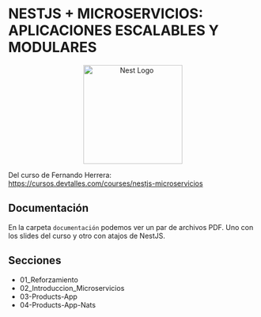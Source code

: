 # NESTJS + MICROSERVICIOS: APLICACIONES ESCALABLES Y MODULARES

<p align="center">
  <a href="http://nestjs.com/" target="blank"><img src="https://nestjs.com/img/logo-small.svg" width="200" alt="Nest Logo" /></a>
</p>

Del curso de Fernando Herrera: https://cursos.devtalles.com/courses/nestjs-microservicios

## Documentación

En la carpeta `documentación` podemos ver un par de archivos PDF. Uno con los slides del curso y otro con atajos de NestJS.

## Secciones

- 01_Reforzamiento
- 02_Introduccion_Microservicios
- 03-Products-App
- 04-Products-App-Nats
